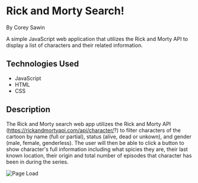 # Rick and Morty Search!

By Corey Sawin

A simple JavaScript web application that utilizes the Rick and Morty API to display a list of characters and their related information. 

## Technologies Used

- JavaScript
- HTML
- CSS

## Description

The Rick and Morty search web app utilizes the Rick and Morty API (https://rickandmortyapi.com/api/character/?) to filter characters of the cartoon by name (full or partial), status (alive, dead or unkown), and gender (male, female, genderless). The user will then be able to click a button to show character's full information including what spicies they are, their last known location, their origin and total number of episodes that character has been in during the series. 

![Page Load](/Users/coreysawin/Development/code/phase-1/phase-1-project/Images/PageLoad.png)